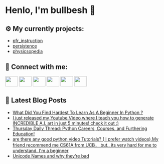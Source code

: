 # Henlo, I'm bullbesh 👋

## ⚙️ My currently projects:
- [pfr_instruction](https://github.com/bullbesh/pfr_instruction)
- [persistence](https://github.com/bullbesh/persistence)
- [physicsopedia](https://github.com/bullbesh/physicsopedia)

## 🔎 Connect with me:
[<img height="32" width="40" src="https://cdn.jsdelivr.net/npm/simple-icons@v5/icons/telegram.svg" />](https://t.me/bullbesh)
[<img height="32" width="40" src="https://cdn.jsdelivr.net/npm/simple-icons@v5/icons/vk.svg" />](https://vk.com/bullbesh)
[<img height="32" width="40" src="https://cdn.jsdelivr.net/npm/simple-icons@v5/icons/twitter.svg" />](https://twitter.com/bullbesh1)
[<img height="32" width="40" src="https://cdn.jsdelivr.net/npm/simple-icons@v5/icons/instagram.svg" />](https://www.instagram.com/bullbesh)
[<img height="32" width="40" src="https://cdn.jsdelivr.net/npm/simple-icons@v5/icons/reddit.svg" />](https://www.reddit.com/user/bullbesh)
[<img height="32" width="40" src="https://cdn.jsdelivr.net/npm/simple-icons@v5/icons/youtube.svg" />](https://www.youtube.com/channel/UCtfjRs6uzgq5mfm8S06WTcg)

## 📕 Latest Blog Posts
<!-- BLOG-POST-LIST:START -->
- [What Did You Find Hardest To Learn As A Beginner In Python ?](https://www.reddit.com/r/Python/comments/qrd1kj/what_did_you_find_hardest_to_learn_as_a_beginner/)
- [I just released my Youtube Video where I teach you how to generate INCREDIBLE A.I. art in just 5 minutes! check it out :&rpar;](https://www.reddit.com/r/Python/comments/qrawnh/i_just_released_my_youtube_video_where_i_teach/)
- [Thursday Daily Thread: Python Careers, Courses, and Furthering Education!](https://www.reddit.com/r/Python/comments/qr7vob/thursday_daily_thread_python_careers_courses_and/)
- [are there any good python video Tutorials? &lpar; I prefer watch videos&rpar;,My friend recommend me CS61A from UCB， but.. its very hard for me to understand. I&#39;m a beginner](https://www.reddit.com/r/Python/comments/qr6dku/are_there_any_good_python_video_tutorials_i/)
- [Unicode Names and why they’re bad](https://www.reddit.com/r/Python/comments/qr17sx/unicode_names_and_why_theyre_bad/)
<!-- BLOG-POST-LIST:END -->
